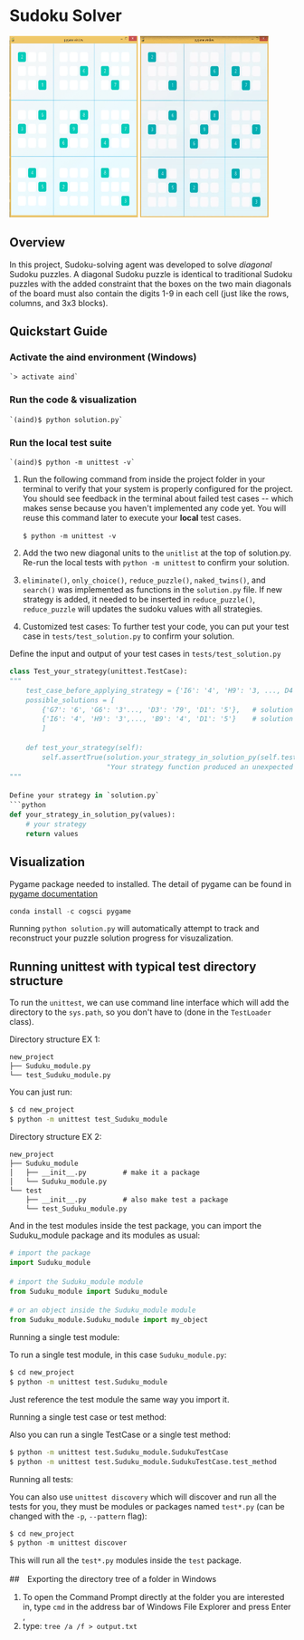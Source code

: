 # Sudoku Solver 

<a href="https://youtu.be/jCOnO2_pkOA"><img src="./images/Initial_state.PNG" alt="Overview" width="45%" height="320px"></a>
<a href="https://youtu.be/jCOnO2_pkOA"><img src="./images/sudoku_solver.gif" alt="Overview" width="45%" height="320px"></a>

## Overview

In this project, Sudoku-solving agent was developed to solve _diagonal_ Sudoku puzzles. A diagonal Sudoku puzzle is identical to traditional Sudoku puzzles with the added constraint that the boxes on the two main diagonals of the board must also contain the digits 1-9 in each cell (just like the rows, columns, and 3x3 blocks).

## Quickstart Guide

### Activate the aind environment (Windows)

    `> activate aind`

### Run the code & visualization

    `(aind)$ python solution.py`

### Run the local test suite

    `(aind)$ python -m unittest -v`

1. Run the following command from inside the project folder in your terminal to verify that your system is properly configured for the project. You should see feedback in the terminal about failed test cases -- which makes sense because you haven't implemented any code yet. You will reuse this command later to execute your **local** test cases.

    `$ python -m unittest -v`

1. Add the two new diagonal units to the `unitlist` at the top of solution.py. Re-run the local tests with `python -m unittest` to confirm your solution. 

2. `eliminate()`, `only_choice()`, `reduce_puzzle()`, `naked_twins()`, and `search()` was implemented as functions in the `solution.py` file. If new strategy is added, it needed to be inserted in `reduce_puzzle()`, `reduce_puzzle` will updates the sudoku values with all strategies. 

3. Customized test cases: To further test your code, you can put your test case in `tests/test_solution.py` to confirm your solution. 

Define the input and output of your test cases in `tests/test_solution.py` 
```python
class Test_your_strategy(unittest.TestCase):
"""
    test_case_before_applying_strategy = {'I6': '4', 'H9': '3, ..., D4': '237', 'D5': '347'}
    possible_solutions = [
        {'G7': '6', 'G6': '3'..., 'D3': '79', 'D1': '5'},   # solution 1
        {'I6': '4', 'H9': '3',..., 'B9': '4', 'D1': '5'}	# solution 2
        ]

    def test_your_strategy(self):    
        self.assertTrue(solution.your_strategy_in_solution_py(self.test_case_before_applying_strategy) in self.possible_solutions,
                        "Your strategy function produced an unexpected board.")
"""

Define your strategy in `solution.py`
```python
def your_strategy_in_solution_py(values):
    # your strategy
    return values
```

## Visualization

Pygame package needed to installed. The detail of pygame can be found in [pygame documentation](http://www.pygame.org/download.shtml)

```python
conda install -c cogsci pygame  
```

Running `python solution.py` will automatically attempt to track and reconstruct your puzzle solution progress for visuzalization.

## Running unittest with typical test directory structure

To run the `unittest`, we can use command line interface which will add the directory to the `sys.path`, so you don't have to (done in the `TestLoader` class).

Directory structure EX 1:
```
new_project
├── Suduku_module.py
└── test_Suduku_module.py
```
You can just run:

```bash
$ cd new_project
$ python -m unittest test_Suduku_module
```

Directory structure EX 2:
```
new_project
├── Suduku_module
│   ├── __init__.py         # make it a package
│   └── Suduku_module.py
└── test
    ├── __init__.py         # also make test a package
    └── test_Suduku_module.py
```

And in the test modules inside the test package, you can import the Suduku_module package and its modules as usual:

```python
# import the package
import Suduku_module

# import the Suduku_module module
from Suduku_module import Suduku_module

# or an object inside the Suduku_module module
from Suduku_module.Suduku_module import my_object
```

Running a single test module:

To run a single test module, in this case `Suduku_module.py`:

```bash
$ cd new_project
$ python -m unittest test.Suduku_module
```
Just reference the test module the same way you import it.

Running a single test case or test method:

Also you can run a single TestCase or a single test method:

```bash
$ python -m unittest test.Suduku_module.SudukuTestCase
$ python -m unittest test.Suduku_module.SudukuTestCase.test_method
```
Running all tests:

You can also use `unittest discovery` which will discover and run all the tests for you, they must be modules or packages named `test*.py` (can be changed with the `-p`, `--pattern` flag):

```python
$ cd new_project
$ python -m unittest discover
```
This will run all the `test*.py` modules inside the `test` package.

##　Exporting the directory tree of a folder in Windows

1. To open the Command Prompt directly at the folder you are interested in, type `cmd` in the address bar of Windows File Explorer and press Enter , 
2. type: `tree /a /f > output.txt`